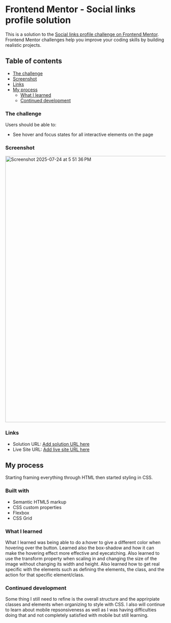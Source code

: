 # Frontend Mentor - Social links profile solution

This is a solution to the [Social links profile challenge on Frontend Mentor](https://www.frontendmentor.io/challenges/social-links-profile-UG32l9m6dQ). Frontend Mentor challenges help you improve your coding skills by building realistic projects. 

## Table of contents

  - [The challenge](#the-challenge)
  - [Screenshot](#screenshot)
  - [Links](#links)
- [My process](#my-process)
  - [What I learned](#what-i-learned)
  - [Continued development](#continued-development)




### The challenge

Users should be able to:

- See hover and focus states for all interactive elements on the page

### Screenshot

<img width="695" height="837" alt="Screenshot 2025-07-24 at 5 51 36 PM" src="https://github.com/user-attachments/assets/662d737d-3d47-42b8-8a1a-d639f7e17135" />




### Links

- Solution URL: [Add solution URL here](https://your-solution-url.com)
- Live Site URL: [Add live site URL here](https://your-live-site-url.com)

## My process
Starting framing everything through HTML then started 
styling in CSS. 
### Built with

- Semantic HTML5 markup
- CSS custom properties
- Flexbox
- CSS Grid


### What I learned

What I learned was being able to do a:hover to give a different color when hovering over the button. Learned also the box-shadow and how it can make the hovering effect more effective and eyecatching.
Also learned to use the transform property when scaling in and changing the size of the image without changing its width and height.
Also learned how to get real specific with the elements such as defining the elements, the class, and the action for that specific element/class.


### Continued development

Some thing I still need to refine is the overall structure and the apprirpiate classes and elements when organizing to style with CSS. I also will continue to learn about mobile repsonsiveness as well as I was having difficulties doing that and not completely satisfied with mobile but still learning.


